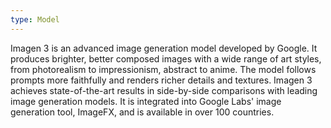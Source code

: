 ```yaml
---
type: Model
---
```


Imagen 3 is an advanced image generation model developed by Google. It produces brighter, better composed images with a wide range of art styles, from photorealism to impressionism, abstract to anime. The model follows prompts more faithfully and renders richer details and textures. Imagen 3 achieves state-of-the-art results in side-by-side comparisons with leading image generation models. It is integrated into Google Labs' image generation tool, ImageFX, and is available in over 100 countries.